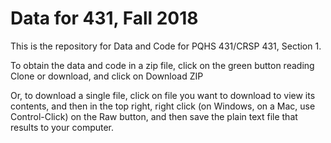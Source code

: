 # Data for 431, Fall 2018

This is the repository for Data and Code for PQHS 431/CRSP 431, Section 1.

To obtain the data and code in a zip file, click on the green button reading Clone or download, and click on Download ZIP

Or, to download a single file, click on file you want to download to view its contents, and then in the top right, right click (on Windows, on a Mac, use Control-Click) on the Raw button, and then save the plain text file that results to your computer.
